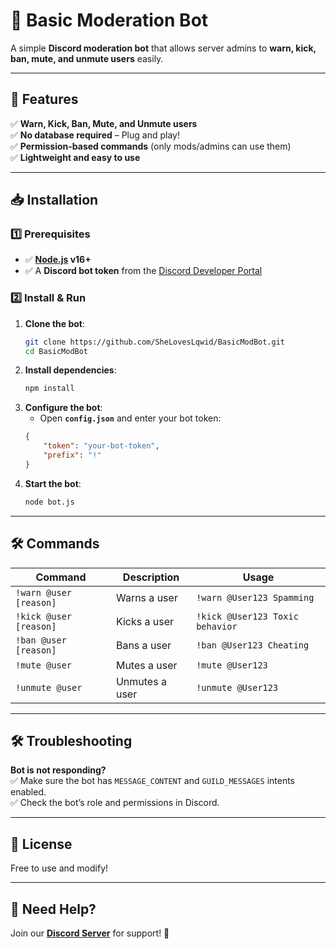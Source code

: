 
# **🚨 Basic Moderation Bot**  

A simple **Discord moderation bot** that allows server admins to **warn, kick, ban, mute, and unmute users** easily.  

---

## **📌 Features**  
✅ **Warn, Kick, Ban, Mute, and Unmute users**  
✅ **No database required** – Plug and play!  
✅ **Permission-based commands** (only mods/admins can use them)  
✅ **Lightweight and easy to use**  

---

## **📥 Installation**  

### **1️⃣ Prerequisites**  
- ✅ **[Node.js](https://nodejs.org/) v16+**  
- ✅ A **Discord bot token** from the [Discord Developer Portal](https://discord.com/developers/applications)  

### **2️⃣ Install & Run**  
1. **Clone the bot**:  
   ```bash
   git clone https://github.com/SheLovesLqwid/BasicModBot.git
   cd BasicModBot
   ```
2. **Install dependencies**:  
   ```bash
   npm install
   ```
3. **Configure the bot**:  
   - Open **`config.json`** and enter your bot token:  
   ```json
   {
       "token": "your-bot-token",
       "prefix": "!"
   }
   ```
4. **Start the bot**:  
   ```bash
   node bot.js
   ```

---

## **🛠 Commands**  

| Command | Description | Usage |
|---------|------------|--------|
| `!warn @user [reason]` | Warns a user | `!warn @User123 Spamming` |
| `!kick @user [reason]` | Kicks a user | `!kick @User123 Toxic behavior` |
| `!ban @user [reason]` | Bans a user | `!ban @User123 Cheating` |
| `!mute @user` | Mutes a user | `!mute @User123` |
| `!unmute @user` | Unmutes a user | `!unmute @User123` |

---

## **🛠 Troubleshooting**  
**Bot is not responding?**  
✅ Make sure the bot has `MESSAGE_CONTENT` and `GUILD_MESSAGES` intents enabled.  
✅ Check the bot’s role and permissions in Discord.  

---

## **📜 License**  
Free to use and modify!  

---

## **📢 Need Help?**  
Join our **[Discord Server](https://discord.gg/uzVkdfK7Qm)** for support! 🚀  

